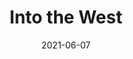 ---
layout: review
title: Into the West
series: 
series_num: 
permalink: 
date: 2021-06-07
updated: 
published: false
description: 
tags: 
type: 
sub_type: 
genre: 
author: 
author_page: 
publisher: 
copyright: 
summary: 
format: 
number_pages: 
cover_image: /assets/img/covers/
image_alt: 
ISBN: 
ASIN: 
amazon_cover: 
amazon_text: 
amazon_cover_text: 
amazon: 
web: 
intro: 
---